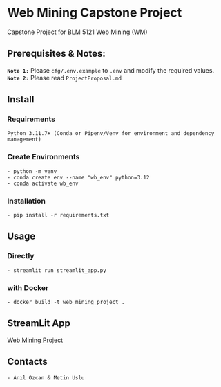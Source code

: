 # Web Mining Capstone Project
Capstone Project for BLM 5121 Web Mining (WM)

## Prerequisites & Notes:
**`Note 1:`** Please `cfg/.env.example` to `.env` and modify the required values.  
**`Note 2:`** Please read `ProjectProposal.md`

## Install

### Requirements
    Python 3.11.7+ (Conda or Pipenv/Venv for environment and dependency management)

### Create Environments
    - python -m venv 
    - conda create env --name "wb_env" python=3.12
    - conda activate wb_env

### Installation
    - pip install -r requirements.txt

## Usage

### Directly
    - streamlit run streamlit_app.py

### with Docker
    - docker build -t web_mining_project .

## StreamLit App
[Web Mining Project](https://web-mining-project.streamlit.app/)

## Contacts
    - Anıl Özcan & Metin Uslu
